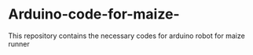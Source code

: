 # Arduino-code-for-maize-
This repository contains the necessary codes for arduino robot for maize runner
